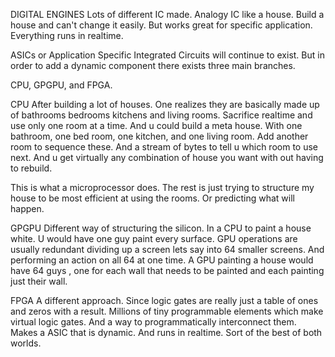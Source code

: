 DIGITAL ENGINES
Lots of different IC made.
Analogy IC like a house. 
Build a house and can't change it easily. But works great for specific application. Everything runs in realtime.

ASICs or Application Specific Integrated Circuits will continue to exist. But in order to add a dynamic component there exists three main branches. 

CPU, GPGPU, and FPGA.

CPU
After building a lot of houses. One realizes they are basically made up of bathrooms bedrooms kitchens and living rooms.
Sacrifice realtime and use only one room at a time. And u could build a meta house. With one bathroom, one bed room, one kitchen, and one living room. Add another room to sequence these. And a stream of bytes to tell u which room to use next. And u get virtually any combination of house you want with out having to rebuild.

This is what a microprocessor does. The rest is just trying to structure my house to be most efficient at using the rooms. Or predicting what will happen.

GPGPU
Different way of structuring the silicon. In a CPU to paint a house white. U would have one guy paint every surface. GPU operations are usually redundant dividing up a screen lets say into 64 smaller screens. And performing an action on all 64 at one time. A GPU painting a house would have 64 guys , one for each wall that needs to be painted and each painting just their wall.

FPGA
A different approach. Since logic gates are really just a table of ones and zeros with a result. Millions of tiny programmable elements which make virtual logic gates. And a way to programmatically interconnect them. Makes a ASIC that is dynamic. And runs in realtime. Sort of the best of both worlds.
